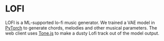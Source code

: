 # LOFI

LOFI is a ML-supported lo-fi music generator. We trained a VAE model in [PyTorch](https://pytorch.org/) to generate chords, melodies and other musical parameters. The web client uses [Tone.js](https://tonejs.github.io/) to make a dusty Lofi track out of the model output.